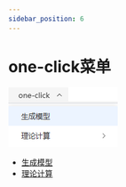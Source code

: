 ```yaml
---
sidebar_position: 6
---
```


# one-click菜单

![select](.././nested/qstudio_manual_oneclick.png)

- [生成模型](../%E5%B7%A5%E5%85%B7/qstudio_manual_oneclick_generatemodel.md)
- [理论计算](../%E5%B7%A5%E5%85%B7/qstudio_manual_oneclick_calculate.md)

